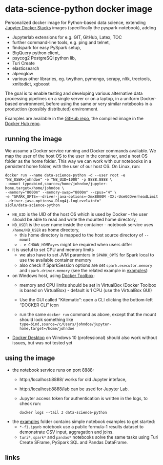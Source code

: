 # data-science-python docker image

Personalized docker image for Python-based data science, extending [Jupyter Docker Stacks](https://github.com/jupyter/docker-stacks) images (specifically the pyspark-notebook), adding
* Jupyterlab extensions for e.g. GIT, GitHub, Latex, TOC 
* further command-line tools, e.g. ping and telnet,
* findspark for easy PySpark setup,
* BigQuery python client,
* psycog2 PostgreSQl python lib,
* Turi Create
* elasticsearch
* alpenglow
* various other libraries, eg. twython, pymongo, scrapy, nltk, trectools, xmltodict, xgboost

The goal is to enable testing and developing various alternative data processing pipelines on a single server or on a laptop, in a uniform Docker-based environment, before using the same or very 
similar notebooks in a production (possibly distributed) environment. 

Examples are available in the [GitHub repo](https://github.com/sidlo/docker-stacks), the compiled image in the [Docker Hub repo](https://hub.docker.com/r/sidlo/data-science-python).

## running the image
We assume a Docker service running and Docker commands available. We map the user of the host OS to the user in the container, and a host OS folder as the home folder. This way we can work with our notebooks in a persistent home folder, with the user of our host OS. On Linux, run: 

    docker run --name data-science-python -d --user root -e "NB_USER=johndoe" -e "NB_UID=1000" -p 8888:8888 \
    --mount type=bind,source=/home/johndoe/jupyter-home,target=/home/johndoe \
    --memory="8000m" --memory-swap="8000m" --cpus="4" \
    -e "SPARK_OPTS=--driver-java-options=-Xmx8000M -XX:-UseGCOverheadLimit --driver-java-options=-Dlog4j.logLevel=info"
    sidlo/data-science-python

- `NB_UID` is the UID of the host OS which is used by Docker - the user should be able to read and write the mounted home directory,
- `NB_USER` is the user name inside the container - notebook service uses `/home/NB_USER` as home directory,
   - this home directory is mapped to the host source directory of `--mount`
   - `- e CHOWN_HOME=yes` might be required when users differ
- it is useful to set CPU and memory limits
   - we also have to set JVM paramters in `SPARK_OPTS` for Spark local to use the available container memory
   - also check if SparkSession options are set `spark.executor.memory` and `spark.driver.memory` (see the related example in [examples](https://github.com/sidlo/docker-stacks/examples))
- on Windows host, using [Docker Toolbox](https://docs.docker.com/toolbox/overview/): 
  - memory and CPU limits should be set in VirtualBox (Docker Toolbox is based on VirtualBox) - default is 1 CPU (use the VirtualBox GUI)

  - Use the GUI called “Kitematic”: open a CLI clicking the bottom-left “DOCKER CLI” icon
  - run the same `docker run` command as above, except that the mount should look something like 
  `type=bind,source=/c/Users/johndoe/jupyter-home,target=/home/johndoe`
- [Docker Desktop](https://www.docker.com/products/docker-desktop) on Windows 10 (professional) should also work without issues, but was not tested yet

    
## using the image
- the notebook service runs on port 8888: 
  - http://localhost:8888/ works for old Jupyter inteface,
  - http://localhost:8888/lab can be used for Jupyter Lab. 
  - Jupyter access token for authentication is written in the logs, to check run: 
  
    `docker logs --tail 3 data-science-python`
- the [examples](https://github.com/sidlo/docker-stacks/examples) folder contains simple notebook examples to get started: 
  - `*-f1.ipynb` notebook use a public formula-1 results dataset to demonstrate CSV input, aggragation and joins.
  - `turi*`, `spark*` and `pandas*` notebooks solve the same tasks using Turi Create SFrame, PySpark SQL and Pandas DataFrame.

## links
